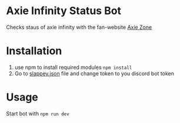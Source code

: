 # Axie Infinity Status Bot
Checks staus of axie infinity with the fan-website [Axie Zone](www.axie.zone)


# Installation
1. use npm to install required modules
  `npm install`
2. Go to [slappey.json](slappey.json) file and change token to you discord bot token

# Usage
Start bot with `npm run dev`
